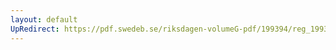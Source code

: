 ```yaml
---
layout: default
UpRedirect: https://pdf.swedeb.se/riksdagen-volumeG-pdf/199394/reg_199394/reg_199394_0282.pdf
---
```

